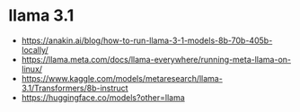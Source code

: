 # llama 3.1
+ https://anakin.ai/blog/how-to-run-llama-3-1-models-8b-70b-405b-locally/
+ https://llama.meta.com/docs/llama-everywhere/running-meta-llama-on-linux/
+ https://www.kaggle.com/models/metaresearch/llama-3.1/Transformers/8b-instruct
+ https://huggingface.co/models?other=llama
